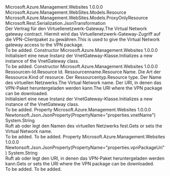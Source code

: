 <Type Name="VnetGateway" FullName="Microsoft.Azure.Management.WebSites.Models.VnetGateway">
  <TypeSignature Language="C#" Value="public class VnetGateway : Microsoft.Azure.Management.WebSites.Models.ProxyOnlyResource" />
  <TypeSignature Language="ILAsm" Value=".class public auto ansi beforefieldinit VnetGateway extends Microsoft.Azure.Management.WebSites.Models.ProxyOnlyResource" />
  <TypeSignature Language="DocId" Value="T:Microsoft.Azure.Management.WebSites.Models.VnetGateway" />
  <TypeSignature Language="VB.NET" Value="Public Class VnetGateway&#xA;Inherits ProxyOnlyResource" />
  <TypeSignature Language="F#" Value="type VnetGateway = class&#xA;    inherit ProxyOnlyResource" />
  <AssemblyInfo>
    <AssemblyName>Microsoft.Azure.Management.Websites</AssemblyName>
    <AssemblyVersion>1.0.0.0</AssemblyVersion>
  </AssemblyInfo>
  <Base>
    <BaseTypeName>Microsoft.Azure.Management.WebSites.Models.Resource</BaseTypeName>
    <BaseTypeName FrameworkAlternate="azure-dotnet">Microsoft.Azure.Management.WebSites.Models.ProxyOnlyResource</BaseTypeName>
  </Base>
  <Interfaces />
  <Attributes>
    <Attribute>
      <AttributeName>Microsoft.Rest.Serialization.JsonTransformation</AttributeName>
    </Attribute>
  </Attributes>
  <Docs>
    <summary>
            <span data-ttu-id="a478a-101">Der Vertrag für den Virtuellenetzwerk-Gateway.</span><span class="sxs-lookup"><span data-stu-id="a478a-101">The Virtual Network gateway contract.</span></span> <span data-ttu-id="a478a-102">Hiermit wird das Virtuellenetzwerk-Gateway-Zugriff auf die VPN-Clientpaket zu gewähren.</span><span class="sxs-lookup"><span data-stu-id="a478a-102">This is used to give the Virtual Network gateway access to the VPN package.</span></span>
            </summary>
    <remarks>To be added.</remarks>
  </Docs>
  <Members>
    <Member MemberName=".ctor">
      <MemberSignature Language="C#" Value="public VnetGateway ();" />
      <MemberSignature Language="ILAsm" Value=".method public hidebysig specialname rtspecialname instance void .ctor() cil managed" />
      <MemberSignature Language="DocId" Value="M:Microsoft.Azure.Management.WebSites.Models.VnetGateway.#ctor" />
      <MemberSignature Language="VB.NET" Value="Public Sub New ()" />
      <MemberType>Constructor</MemberType>
      <AssemblyInfo>
        <AssemblyName>Microsoft.Azure.Management.Websites</AssemblyName>
        <AssemblyVersion>1.0.0.0</AssemblyVersion>
      </AssemblyInfo>
      <Parameters />
      <Docs>
        <summary>
            <span data-ttu-id="a478a-103">Initialisiert eine neue Instanz der VnetGateway-Klasse.</span><span class="sxs-lookup"><span data-stu-id="a478a-103">Initializes a new instance of the VnetGateway class.</span></span>
            </summary>
        <remarks>To be added.</remarks>
      </Docs>
    </Member>
    <Member MemberName=".ctor">
      <MemberSignature Language="C#" Value="public VnetGateway (string id = null, string name = null, string kind = null, string type = null, string vnetName = null, string vpnPackageUri = null);" />
      <MemberSignature Language="ILAsm" Value=".method public hidebysig specialname rtspecialname instance void .ctor(string id, string name, string kind, string type, string vnetName, string vpnPackageUri) cil managed" />
      <MemberSignature Language="DocId" Value="M:Microsoft.Azure.Management.WebSites.Models.VnetGateway.#ctor(System.String,System.String,System.String,System.String,System.String,System.String)" />
      <MemberSignature Language="VB.NET" Value="Public Sub New (Optional id As String = null, Optional name As String = null, Optional kind As String = null, Optional type As String = null, Optional vnetName As String = null, Optional vpnPackageUri As String = null)" />
      <MemberSignature Language="F#" Value="new Microsoft.Azure.Management.WebSites.Models.VnetGateway : string * string * string * string * string * string -&gt; Microsoft.Azure.Management.WebSites.Models.VnetGateway" Usage="new Microsoft.Azure.Management.WebSites.Models.VnetGateway (id, name, kind, type, vnetName, vpnPackageUri)" />
      <MemberType>Constructor</MemberType>
      <AssemblyInfo>
        <AssemblyName>Microsoft.Azure.Management.Websites</AssemblyName>
        <AssemblyVersion>1.0.0.0</AssemblyVersion>
      </AssemblyInfo>
      <Parameters>
        <Parameter Name="id" Type="System.String" />
        <Parameter Name="name" Type="System.String" />
        <Parameter Name="kind" Type="System.String" />
        <Parameter Name="type" Type="System.String" />
        <Parameter Name="vnetName" Type="System.String" />
        <Parameter Name="vpnPackageUri" Type="System.String" />
      </Parameters>
      <Docs>
        <param name="id"><span data-ttu-id="a478a-104">Ressourcen-Id.</span><span class="sxs-lookup"><span data-stu-id="a478a-104">Resource Id.</span></span></param>
        <param name="name"><span data-ttu-id="a478a-105">Ressourcenname.</span><span class="sxs-lookup"><span data-stu-id="a478a-105">Resource Name.</span></span></param>
        <param name="kind"><span data-ttu-id="a478a-106">Die Art der Ressource.</span><span class="sxs-lookup"><span data-stu-id="a478a-106">Kind of resource.</span></span></param>
        <param name="type"><span data-ttu-id="a478a-107">Der Ressourcentyp.</span><span class="sxs-lookup"><span data-stu-id="a478a-107">Resource type.</span></span></param>
        <param name="vnetName"><span data-ttu-id="a478a-108">Der Name des virtuellen Netzwerks.</span><span class="sxs-lookup"><span data-stu-id="a478a-108">The Virtual Network name.</span></span></param>
        <param name="vpnPackageUri"><span data-ttu-id="a478a-109">Der URI, in denen das VPN-Paket heruntergeladen werden kann.</span><span class="sxs-lookup"><span data-stu-id="a478a-109">The URI where the VPN package can be downloaded.</span></span></param>
        <summary>
            <span data-ttu-id="a478a-110">Initialisiert eine neue Instanz der VnetGateway-Klasse.</span><span class="sxs-lookup"><span data-stu-id="a478a-110">Initializes a new instance of the VnetGateway class.</span></span>
            </summary>
        <remarks>To be added.</remarks>
      </Docs>
    </Member>
    <Member MemberName="VnetName">
      <MemberSignature Language="C#" Value="public string VnetName { get; set; }" />
      <MemberSignature Language="ILAsm" Value=".property instance string VnetName" />
      <MemberSignature Language="DocId" Value="P:Microsoft.Azure.Management.WebSites.Models.VnetGateway.VnetName" />
      <MemberSignature Language="VB.NET" Value="Public Property VnetName As String" />
      <MemberSignature Language="F#" Value="member this.VnetName : string with get, set" Usage="Microsoft.Azure.Management.WebSites.Models.VnetGateway.VnetName" />
      <MemberType>Property</MemberType>
      <AssemblyInfo>
        <AssemblyName>Microsoft.Azure.Management.Websites</AssemblyName>
        <AssemblyVersion>1.0.0.0</AssemblyVersion>
      </AssemblyInfo>
      <Attributes>
        <Attribute>
          <AttributeName>Newtonsoft.Json.JsonProperty(PropertyName="properties.vnetName")</AttributeName>
        </Attribute>
      </Attributes>
      <ReturnValue>
        <ReturnType>System.String</ReturnType>
      </ReturnValue>
      <Docs>
        <summary>
            <span data-ttu-id="a478a-111">Ruft ab oder legt den Namen des virtuellen Netzwerks fest.</span><span class="sxs-lookup"><span data-stu-id="a478a-111">Gets or sets the Virtual Network name.</span></span>
            </summary>
        <value>To be added.</value>
        <remarks>To be added.</remarks>
      </Docs>
    </Member>
    <Member MemberName="VpnPackageUri">
      <MemberSignature Language="C#" Value="public string VpnPackageUri { get; set; }" />
      <MemberSignature Language="ILAsm" Value=".property instance string VpnPackageUri" />
      <MemberSignature Language="DocId" Value="P:Microsoft.Azure.Management.WebSites.Models.VnetGateway.VpnPackageUri" />
      <MemberSignature Language="VB.NET" Value="Public Property VpnPackageUri As String" />
      <MemberSignature Language="F#" Value="member this.VpnPackageUri : string with get, set" Usage="Microsoft.Azure.Management.WebSites.Models.VnetGateway.VpnPackageUri" />
      <MemberType>Property</MemberType>
      <AssemblyInfo>
        <AssemblyName>Microsoft.Azure.Management.Websites</AssemblyName>
        <AssemblyVersion>1.0.0.0</AssemblyVersion>
      </AssemblyInfo>
      <Attributes>
        <Attribute>
          <AttributeName>Newtonsoft.Json.JsonProperty(PropertyName="properties.vpnPackageUri")</AttributeName>
        </Attribute>
      </Attributes>
      <ReturnValue>
        <ReturnType>System.String</ReturnType>
      </ReturnValue>
      <Docs>
        <summary>
            <span data-ttu-id="a478a-112">Ruft ab oder legt den URI, in denen das VPN-Paket heruntergeladen werden kann.</span><span class="sxs-lookup"><span data-stu-id="a478a-112">Gets or sets the URI where the VPN package can be downloaded.</span></span>
            </summary>
        <value>To be added.</value>
        <remarks>To be added.</remarks>
      </Docs>
    </Member>
  </Members>
</Type>